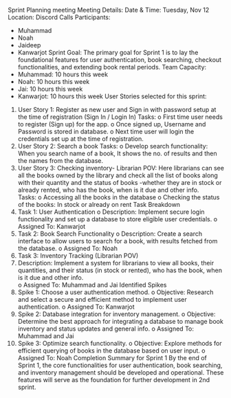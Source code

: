Sprint Planning meeting
Meeting Details:
Date & Time: Tuesday, Nov 12 
Location: Discord Calls
Participants:
-	Muhammad 
-	Noah
-	Jaideep
-	Kanwarjot
Sprint Goal:
The primary goal for Sprint 1 is to lay the foundational features for user authentication, book searching, checkout functionalities, and extending book rental periods.
Team Capacity:
-	Muhammad: 10 hours this week
-	Noah: 10 hours this week
-	Jai: 10 hours this week
-	Kanwarjot: 10 hours this week
User Stories selected for this sprint:
1.	User Story 1: Register as new user and Sign in with password setup at the time of registration (Sign In / Login In)
Tasks: 
  o	First time user needs to register (Sign up) for the app. 
  o	Once signed up, Username and Password is stored in database. 
  o	Next time user will login the credentials set up at the time of registration. 
2.	User Story 2: Search a book
Tasks:
  o	Develop search functionality: When you search name of a book, It shows the no. of results and then the names from the database. 
3.	User Story 3: Checking inventory- Librarian POV: Here librarians can see all the books owned by the library and check all the list of books along with their quantity and the status of books -whether they are in stock or already rented, who has the book, when is it due and other info.  
Tasks:
  o	Accessing all the books in the database
  o	Checking the status of the books: In stock or already on rent
Task Breakdown
1.	Task 1: User Authentication
  o	Description: Implement secure login functionality and set up a database to store eligible user credentials.
  o	Assigned To: Kanwarjot
2.	Task 2: Book Search Functionality
  o	Description: Create a search interface to allow users to search for a book, with results fetched from the database.
  o	Assigned To: Noah
3.	Task 3: Inventory Tracking (Librarian POV)
4.	Description: Implement a system for librarians to view all books, their quantities, and their status (in stock or rented), who has the book, when is it due and other info.  
  o	Assigned To: Muhammad and Jai
Identified Spikes
1.	Spike 1: Choose a user authentication method.
  o	Objective: Research and select a secure and efficient method to implement user authentication.
  o	Assigned To: Kanwarjot
2.	Spike 2: Database integration for inventory management.
  o	Objective: Determine the best approach for integrating a database to manage book inventory and status updates and general info.
o	Assigned To: Muhammad and Jai
3.	Spike 3: Optimize search functionality.
  o	Objective: Explore methods for efficient querying of books in the database based on user input.
  o	Assigned To: Noah
Completion Summary for Sprint 1
By the end of Sprint 1, the core functionalities for user authentication, book searching, and inventory management should be developed and operational. These features will serve as the foundation for further development in 2nd sprint. 

